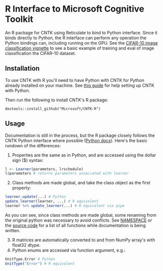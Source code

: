 # R Interface to Microsoft Cognitive Toolkit

An R package for CNTK using Reticulate to bind to Python interface. Since it
binds directly to Python, the R interface can perform any operation the Python
bindings can, including running on the GPU. See the
[CIFAR-10 image classification vignette](https://microsoft.github.io/CNTK-R//articles/cifar10_example.html) to see a basic example of training
and eval of image classification the CIFAR-10 dataset.

## Installation

To use CNTK with R you'll need to have Python with CNTK for Python already
installed on your machine. See
[this guide](https://docs.microsoft.com/en-us/cognitive-toolkit/Setup-CNTK-on-your-machine)
for help setting up CNTK with Python.

Then run the following to install CNTK's R package:

    devtools::install_github("Microsoft/CNTK-R")

## Usage

Documentation is still in the process, but the R package closely follows the
CNTK Python interface where possible
([Python docs](https://www.cntk.ai/pythondocs/index.html)). Here's the basic
rundown of the differences:

1. Properties are the same as in Python, and are accessed using the dollar sign
   ($) syntax:

```R
l <- Learner(parameters, lrschedule)
l$parameters # returns parameters associated with learner
```

2. Class methods are made global, and take the class object as the first
   property:

```R
learner.update(...) # Python
update_learner(learner, ...) # R equivalent
learner %>% update_learner(...) # R equivalent via pipe
```
As you can see, since class methods are made global, some renaming from the
original python was necessary to avoid conflicts. See [NAMESPACE](NAMESPACE) or
the [source code](R/) for a list of all functions while documentation is being
written.

3. R matrices are automatically converted to and from NumPy array's with
   float32 dtype.
4. Python enums are accessed via function argument, e.g.:

```R
UnitType.Error # Python
UnitType("Error") # R equivalent
```
